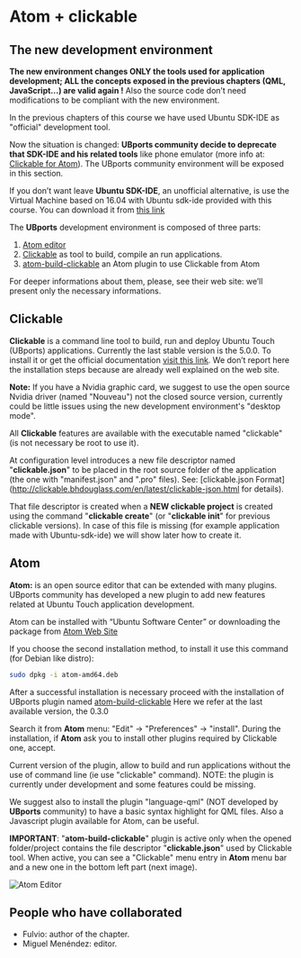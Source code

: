 # Atom + clickable

## The new development environment

**The new environment changes ONLY the tools used for application development; ALL the concepts exposed in the previous chapters (QML, JavaScript...) are valid again !**
Also the source code don’t need modifications to be compliant with the new environment.

In the previous chapters of this course we have used Ubuntu SDK-IDE as "official" development tool.

Now the situation is changed: **UBports community decide to deprecate that SDK-IDE and his related tools** like phone emulator (more info at: [Clickable for Atom](https://ubports.com/blog/ubports-blog-1/post/clickable-for-atom-98)).
The UBports community environment will be exposed in this section.

If you don’t want leave **Ubuntu SDK-IDE**, an unofficial alternative, is use the Virtual Machine based on 16.04 with Ubuntu sdk-ide provided with this course. You can download it from [this link](https://drive.google.com/file/d/0B9PnbdpLgp86LWNYQ0JOcnNiTVE/view)


The **UBports** development environment is composed of three parts:

1. [Atom editor](https://atom.io/)
2. [Clickable](http://clickable.bhdouglass.com/en/latest/ ) as tool to build, compile an run applications.
3. [atom-build-clickable](https://atom.io/packages/atom-build-clickable) an Atom plugin to use Clickable from Atom

For deeper informations about them, please, see their web site: we’ll present only the necessary informations.

## Clickable

**Clickable** is a command line tool to build, run and deploy Ubuntu Touch (UBports) applications. Currently the last stable version is the 5.0.0. To install it or get the official documentation [visit this link](http://clickable.bhdouglass.com/en/latest/install.html).
We don’t report here the installation steps because are already well explained on the web site.

**Note:** If you have a Nvidia graphic card, we suggest to use the open source Nvidia driver (named "Nouveau") not the closed source version, currently could be little issues using the new development environment's "desktop mode".

All **Clickable** features are available with the executable named "clickable" (is not necessary be root to use it).

At configuration level introduces a new file descriptor named "**clickable.json**" to be placed in the root source folder of the application (the one with "manifest.json" and ".pro" files). See: [clickable.json Format](http://clickable.bhdouglass.com/en/latest/clickable-json.html for details).

That file descriptor is created when a **NEW clickable project** is created using the command "**clickable create**" (or "**clickable init**" for previous clickable versions).
In case of this file is missing (for example  application made  with Ubuntu-sdk-ide) we will show later how to create it.

## Atom

**Atom:** is an open source editor that can be extended with many plugins.
UBports community has developed a new plugin to add new features related at Ubuntu Touch application development.

Atom can be installed with “Ubuntu Software Center” or downloading the package from [Atom Web Site](https://atom.io/ )

If you choose the second installation method, to install it use this command (for Debian like distro):
```bash
sudo dpkg -i atom-amd64.deb
```

After a successful installation is necessary proceed with the installation of UBports plugin named [atom-build-clickable](https://atom.io/packages/atom-build-clickable )
Here we refer at the last available version, the 0.3.0

Search it from **Atom** menu: "Edit" → "Preferences" → "install". During the installation, if **Atom** ask you to install other plugins required by Clickable one, accept.

Current version of the plugin, allow to build and run applications without the use of command line (ie  use "clickable" command). NOTE: the plugin is currently under development and some features could be missing.

We suggest also to install the plugin "language-qml" (NOT developed by **UBports** community) to have a basic syntax highlight for QML files. Also a Javascript plugin available for Atom, can be useful.

**IMPORTANT**: "**atom-build-clickable**" plugin is active only when the opened folder/project contains the file descriptor "**clickable.json**" used by Clickable tool.
When active, you can see a "Clickable" menu entry in **Atom** menu bar and a new one in the bottom left part (next image).

![Atom Editor](chapter-04-s02/01_Atom.png)

## People who have collaborated

* Fulvio: author of the chapter.
* Miguel Menéndez: editor.
